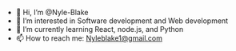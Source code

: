 - 👋 Hi, I’m @Nyle-Blake
- 👀 I’m interested in Software development and Web development
- 🌱 I’m currently learning React, node.js, and Python
- 📫 How to reach me: Nyleblake1@gmail.com
